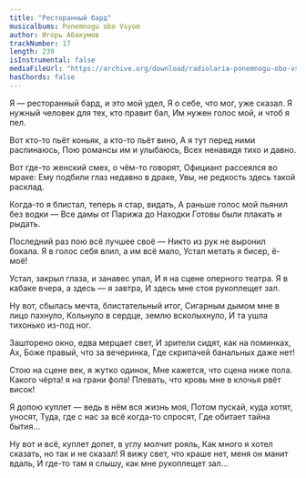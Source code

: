```yaml
---
title: "Ресторанный бард"
musicalbums: Ponemnogu obo Vsyom
author: Игорь Абакумов
trackNumber: 17
length: 239
isInstrumental: false
mediaFileUrl: "https://archive.org/download/radiolaria-ponemnogu-obo-vsyom/17-restorannyi_bard.mp3"
hasChords: false
---
```


Я — ресторанный бард, и это мой удел,
Я о себе, что мог, уже сказал.
Я нужный человек для тех, кто правит бал,
Им нужен голос мой, и чтоб я пел.

Вот кто-то пьёт коньяк, а кто-то пьёт вино,
А я тут перед ними распинаюсь,
Пою романсы им и улыбаюсь,
Всех ненавидя тихо и давно.

Вот где-то женский смех, о чём-то говорят,
Официант рассеялся во мраке:
Ему подбили глаз недавно в драке,
Увы, не редкость здесь такой расклад.

Когда-то я блистал, теперь я стар, видать,
А раньше голос мой пьянил без водки —
Все дамы от Парижа до Находки
Готовы были плакать и рыдать.

Последний раз пою всё лучшее своё —
Никто из рук не выронил бокала.
Я в голос себя влил, а им всё мало,
Устал метать я бисер, ё-моё!

Устал, закрыл глаза, и занавес упал,
И я на сцене оперного театра.
Я в кабаке вчера, а здесь — я завтра,
И здесь мне стоя рукоплещет зал.

Ну вот, сбылась мечта, блистательный итог,
Сигарным дымом мне в лицо пахнуло,
Кольнуло в сердце, землю всколыхнуло,
И та ушла тихонько из-под ног.

Зашторено окно, едва мерцает свет,
И зрители сидят, как на поминках,
Ах, Боже правый, что за вечеринка,
Где скрипачей банальных даже нет!

Стою на сцене век, я жутко одинок,
Мне кажется, что сцена ниже пола.
Какого чёрта! я на грани фола!
Плевать, что кровь мне в клочья рвёт висок!

Я допою куплет — ведь в нём вся жизнь моя,
Потом пускай, куда хотят, уносят,
Туда, где с нас за всё когда-то спросят,
Где обитает тайна бытия…

Ну вот и всё, куплет допет, в углу молчит рояль,
Как много я хотел сказать, но так и не сказал!
Я вижу свет, что краше нет, меня он манит вдаль,
И где-то там я слышу, как мне рукоплещет зал…
